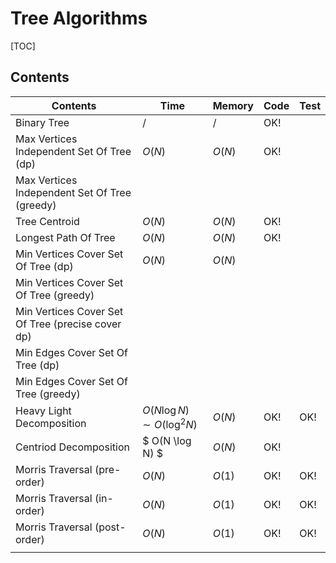 # Tree Algorithms



[TOC]



## Contents

| Contents                                          | Time                | Memory | Code | Test |
| ------------------------------------------------- | ------------------- | ------ | ---- | ---- |
| Binary Tree                                       | $/$                 | $/$    | OK!  |      |
| Max Vertices Independent Set Of Tree (dp)         | $O(N)$              | $O(N)$ | OK!  |      |
| Max Vertices Independent Set Of Tree (greedy)     |                     |        |      |      |
| Tree Centroid                                     | $O(N)$              | $O(N)$ | OK!  |      |
| Longest Path Of Tree                              | $O(N)$              | $O(N)$ | OK!  |      |
| Min Vertices Cover Set Of Tree (dp)               | $O(N)$              | $O(N)$ |      |      |
| Min Vertices Cover Set Of Tree (greedy)           |                     |        |      |      |
| Min Vertices Cover Set Of Tree (precise cover dp) |                     |        |      |      |
| Min Edges Cover Set Of Tree (dp)                  |                     |        |      |      |
| Min Edges Cover Set Of Tree (greedy)              |                     |        |      |      |
| Heavy Light Decomposition                         | $O(N \log N) \sim O(\log^2 N)$ | $O(N)$ | OK!  | OK!  |
| Centriod Decomposition | $ O(N \log N) $ | $O(N)$ | OK! |  |
| Morris Traversal (pre-order)                      | $O(N)$              | $O(1)$ | OK!  | OK!  |
| Morris Traversal (in-order)                       | $O(N)$              | $O(1)$ | OK!  | OK!  |
| Morris Traversal (post-order)                     | $O(N)$              | $O(1)$ | OK!  | OK!  |
|                                                   |                     |        |      |      |

